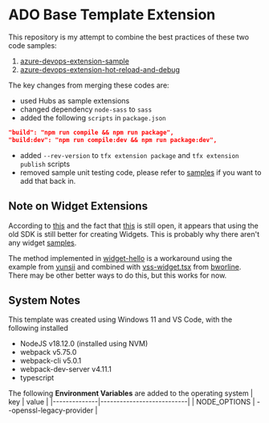 # ADO Base Template Extension

This repository is my attempt to combine the best practices of these two code samples:
1. [azure-devops-extension-sample](https://github.com/microsoft/azure-devops-extension-sample)
2. [azure-devops-extension-hot-reload-and-debug](https://github.com/microsoft/azure-devops-extension-hot-reload-and-debug)

The key changes from merging these codes are:
- used Hubs as sample extensions
- changed dependency `node-sass` to `sass`
- added the following `scripts` in `package.json`
```json
"build": "npm run compile && npm run package",
"build:dev": "npm run compile:dev && npm run package:dev",
```
- added `--rev-version` to `tfx extension package` and `tfx extension publish` scripts
- removed sample unit testing code, please refer to [samples](https://github.com/microsoft/azure-devops-extension-sample) if you want to add that back in.

## Note on Widget Extensions
According to [this](https://stackoverflow.com/questions/65464990/azure-devops-extension-sdk-configuration-of-widget) and the fact that [this](https://github.com/microsoft/azure-devops-extension-sdk/issues/22) is still open, it appears that using the old SDK is still better for creating Widgets. This is probably why there aren't any widget [samples](https://github.com/microsoft/azure-devops-extension-sample).

The method implemented in [widget-hello](/src/MyExtensions/widget-hello/) is a workaround using the example from [yunsii](https://github.com/microsoft/azure-devops-extension-sdk/issues/17#issuecomment-669665342) and combined with [vss-widget.tsx](/src/lib/vss-widget.tsx) from [bworline](https://github.com/microsoft/azure-devops-extension-sdk/issues/22#issuecomment-606957335). There may be other better ways to do this, but this works for now.

## System Notes
This template was created using Windows 11 and VS Code, with the following installed
- NodeJS v18.12.0 (installed using NVM)
- webpack v5.75.0
- webpack-cli v5.0.1
- webpack-dev-server v4.11.1
- typescript

The following **Environment Variables** are added to the operating system
| key          | value                     |
|--------------|---------------------------|
| NODE_OPTIONS | --openssl-legacy-provider |